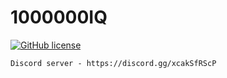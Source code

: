 # 1000000IQ

<a href="https://github.com/GiDeON2000/1000000IQ/blob/main/LICENSE"><img alt="GitHub license" src="https://img.shields.io/github/license/GiDeON2000/1000000IQ"></a>

```
Discord server - https://discord.gg/xcakSfRScP
```
